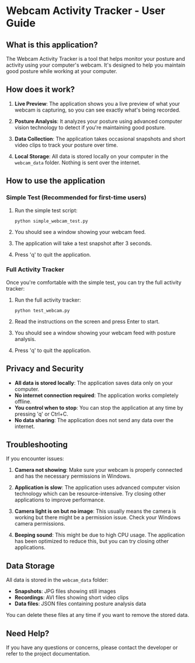 # Webcam Activity Tracker - User Guide

## What is this application?

The Webcam Activity Tracker is a tool that helps monitor your posture and activity using your computer's webcam. It's designed to help you maintain good posture while working at your computer.

## How does it work?

1. **Live Preview**: The application shows you a live preview of what your webcam is capturing, so you can see exactly what's being recorded.

2. **Posture Analysis**: It analyzes your posture using advanced computer vision technology to detect if you're maintaining good posture.

3. **Data Collection**: The application takes occasional snapshots and short video clips to track your posture over time.

4. **Local Storage**: All data is stored locally on your computer in the `webcam_data` folder. Nothing is sent over the internet.

## How to use the application

### Simple Test (Recommended for first-time users)

1. Run the simple test script:
   ```
   python simple_webcam_test.py
   ```

2. You should see a window showing your webcam feed.

3. The application will take a test snapshot after 3 seconds.

4. Press 'q' to quit the application.

### Full Activity Tracker

Once you're comfortable with the simple test, you can try the full activity tracker:

1. Run the full activity tracker:
   ```
   python test_webcam.py
   ```

2. Read the instructions on the screen and press Enter to start.

3. You should see a window showing your webcam feed with posture analysis.

4. Press 'q' to quit the application.

## Privacy and Security

- **All data is stored locally**: The application saves data only on your computer.
- **No internet connection required**: The application works completely offline.
- **You control when to stop**: You can stop the application at any time by pressing 'q' or Ctrl+C.
- **No data sharing**: The application does not send any data over the internet.

## Troubleshooting

If you encounter issues:

1. **Camera not showing**: Make sure your webcam is properly connected and has the necessary permissions in Windows.

2. **Application is slow**: The application uses advanced computer vision technology which can be resource-intensive. Try closing other applications to improve performance.

3. **Camera light is on but no image**: This usually means the camera is working but there might be a permission issue. Check your Windows camera permissions.

4. **Beeping sound**: This might be due to high CPU usage. The application has been optimized to reduce this, but you can try closing other applications.

## Data Storage

All data is stored in the `webcam_data` folder:

- **Snapshots**: JPG files showing still images
- **Recordings**: AVI files showing short video clips
- **Data files**: JSON files containing posture analysis data

You can delete these files at any time if you want to remove the stored data.

## Need Help?

If you have any questions or concerns, please contact the developer or refer to the project documentation. 